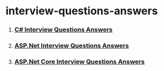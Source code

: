 # interview-questions-answers


1. ### [C# Interview Questions Answers](c-sharp-interview-questions-answers.md)
2. ### [ASP.Net Interview Questions Answers](asp-dot-net-mvc-interview-questions-answers.md)
3. ### [ASP.Net Core Interview Questions Answers](asp-dot-net-core-interview-questions-answers.md)